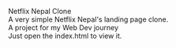 Netflix Nepal Clone
<br>
A very simple Netflix Nepal's landing page clone.
<br>
A project for my Web Dev journey
<br>
Just open the index.html to view it.
